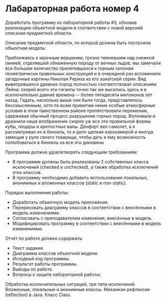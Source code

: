 # Лабараторная работа номер 4
Доработать программу из лабораторной работы #3, обновив реализацию объектной модели в соответствии с новой версией описания предметной области.

Описание предметной области, по которой должна быть построена объектная модель:

Приближаясь к мрачным вершинам, грозно темневшим над снежной линией, 
отделявшей обнаженную породу от вечных льдов, мы замечали все большее 
количество прилепившихся к горным склонам геометрически правильных 
конструкций и в очередной раз вспоминали загадочные картины Николая 
Рериха из его азиатской серии. Вид выветрившихся древних пород 
полностью соответствовал описаниям Лейка: скорей всего эти гиганты точно 
так же высились здесь и в исключительно давние времена -- более 
пятидесяти миллионов лет назад. Гадать, насколько выше они были тогда, 
представлялось бессмысленным, хотя по всем приметам некие особые 
атмосферные условия в этом таинственном районе препятствовали 
переменам, сдерживая обычный процесс разрушения горных пород. 
Волновали и дразнили наше воображение скорее уж все эти правильной 
формы кубы, пещеры и крепостные валы. Денфорт вел самолет, а я 
рассматривал их в бинокль, то и дело щелкая аэрокамерой и иногда замещая 
у руля своего товарища, чтобы дать и ему возможность полюбоваться в 
бинокль на все эти диковины

Программа должна удовлетворять следующим требованиям:

- В программе должны быть реализованы 2 собственных класса исключений (checked и unchecked), а также обработка исключений этих классов.
- В программу необходимо добавить использование локальных, анонимных и вложенных классов (static и non-static).


Порядок выполнения работы:

- Доработать объектную модель приложения.
- Перерисовать диаграмму классов в соответствии с внесёнными в модель изменениями.
- Согласовать с преподавателем изменения, внесённые в модель.
- Модифицировать программу в соответствии с внесёнными в модель изменениями.


Отчёт по работе должен содержать:

- Текст задания.
- Диаграмма классов объектной модели.
- Исходный код программы.
- Результат работы программы.
- Выводы по работе.
- Вопросы к защите лабораторной работы:


Обработка исключительных ситуаций, три типа исключений.
Вложенные, локальные и анонимные классы.
Механизм рефлексии (reflection) в Java. Класс Class.
